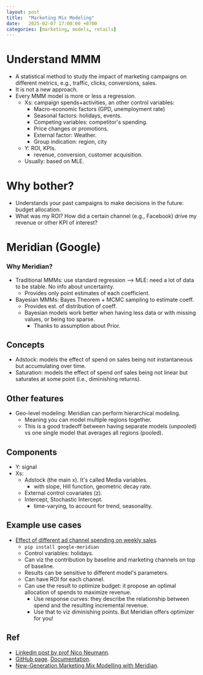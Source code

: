 ```yaml
---
layout: post
title:  "Marketing Mix Modeling"
date:   2025-02-07 17:00:00 +0700
categories: [marketing, models, retails]
---
```


# Understand MMM
- A statistical method to study the impact of marketing campaigns on different metrics, e.g., traffic, clicks, conversions, sales.
- It is not a new approach.
- Every MMM model is more or less a regression.
  - Xs: campaign spends+activities, an other control variables:
    - Macro-economic factors (GPD, unemployment rate)
    - Seasonal factors: holidays, events.
    - Competing variables: competitor's spending.
    - Price changes or promotions.
    - External factor: Weather.
    - Group indication: region, city
  - Y: ROI, KPIs.
    - revenue, conversion, customer acquisition.
  - Usually: based on MLE.

# Why bother?
 - Understands your past campaigns to make decisions in the future: budget allocation.
 - What was my ROI? How did a certain channel (e.g., Facebook) drive my revenue or other KPI of interest?


# Meridian (Google)

### Why Meridian?
- Traditional MMMs: use standard regression --> MLE: need a lot of data to be stable. No info about uncertainty.
  - Provides only point estimates of each coefficient.
- Bayesian MMMs:  Bayes Theorem + MCMC sampling to estimate coeff.
  - Provides est. of distribution of coeff.
  - Bayesian models work better when having less data or with missing values, or being too sparse.
    - Thanks to assumption about Prior.
   
## Concepts
- Adstock: models the effect of spend on sales being not instantaneous but accumulating over time.
- Saturation: models the effect of spend onf sales being not linear but saturates at some point (i.e., diminishing returns).
## Other features
- Geo-level modeling: Meridian can perform hierarchical modeling.
  - Meaning you can model multiple regions together.
  - This is a good tradeoff between having separate models (unpooled) vs one single model that averages all regions (pooled).

## Components
- Y: signal
- Xs:
  - Adstock (the main x). It's called Media variables.
    - with slope, Hill function, geometric decay rate. 
  - External control covariates (z).
  - Intercept, Stochastic Intercept.
    - time-varying, to account for trend, seasonality.
   
## Example use cases
- [Effect of different ad channel spending on weekly sales](https://medium.com/towards-data-science/new-generation-marketing-mix-modelling-with-meridian-e831a0906b40).
  - ```pip install google-meridian```
  -  Control variables: holidays.
  -  Can viz the contribution by baseline and marketing channels on top of baseline.
    - Results can be sensitive to different model's parameters.
  - Can have ROI for each channel.
  - Can use the result to optimize budget: it propose an optimal allocation of spends to maximize revenue.
    - Use response curves: they describe the relationship between spend and the resulting incremental revenue.
    - Use that to viz diminishing points. But Meridian offers optimizer for you!

## Ref
- [Linkedin post by prof Nico Neumann](https://www.linkedin.com/posts/nico-neumann-3021b32_great-news-for-marketers-interested-in-marketing-activity-7290190375430893568-WyF4/?utm_source=share&utm_medium=member_ios).
- [GitHub page](https://github.com/google/meridian). [Documentation](https://developers.google.com/meridian).
- [New-Generation Marketing Mix Modelling with Meridian](https://medium.com/towards-data-science/new-generation-marketing-mix-modelling-with-meridian-e831a0906b40).
